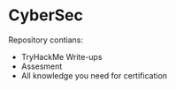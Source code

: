 # CyberSec

Repository contians:
  - TryHackMe Write-ups
  - Assesment
  - All knowledge you need for certification
